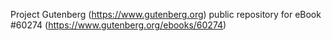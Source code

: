 Project Gutenberg (https://www.gutenberg.org) public repository for eBook #60274 (https://www.gutenberg.org/ebooks/60274)
